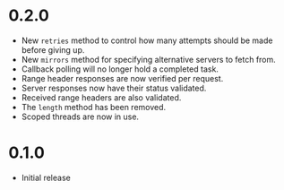 # 0.2.0

- New `retries` method to control how many attempts should be made before giving up.
- New `mirrors` method for specifying alternative servers to fetch from.
- Callback polling will no longer hold a completed task.
- Range header responses are now verified per request.
- Server responses now have their status validated.
- Received range headers are also validated.
- The `length` method has been removed.
- Scoped threads are now in use.

# 0.1.0

- Initial release